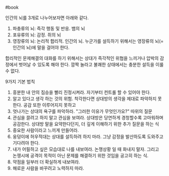 #book 

인간의 뇌를 3개로 나누어보자면 아래와 같다. 
1. 파충류의 뇌: 즉각 행동 및 반응. 뱀의 뇌
2. 포유류의 뇌: 감정. 쥐의 뇌
3. 영장류의 뇌: 논리적 합리적. 인간의 뇌.
누군가를 설득하기 위해서는 영장류의 뇌(=인간의 뇌)에 말을 걸어야 한다.

합리적인 문제해결의 대화를 하기 위해서는 상대가 즉각적인 위협을 느끼거나 압박의 감정에서 벗어날 수 있도록 해야 한다. 깜짝 놀라고 불쾌한 상태에서는 충분한 설득을 이룰 수 없다.

9가지 기본 법칙
1. 흥분한 내 안의 짐승을 빨리 진정시켜라. 자기부터 컨트롤 할 수 있어야 한다.
2. 알고 있다고 생각 하는 것의 위험. 착각한다면 상대방의 생각을 제대로 파악하지 못한다. 공감 또한 이루어지지 못하고
3. 엇나가는 상대의 욕구를 파악하라. "그러한 이유가 무엇인가요?" 따위의  질문
4. 관심을 끌려고 하지 말고 관심을 보여라. 상대방은 당연하게 경청할수록 고마워하며 공감한다. 상대방 말을 요약한다던지, 더 깊게 이해하기 위한 추가 질문을 하는 식
5. 중요한 사람이라고 느끼게 만들어라.
6. 웅덩이에 허우적대는 상대를 설득하려 하지 마라. 그냥 감정을 발산하도록 도와주고 기다려야 한다.
7. 내가 어필하고 싶은 모습대로 나를 내보여라. 논쟁상황 일 때 화내지 말자. 그리고 논쟁시에 공격이 목적이 아닌 문제를 해결하기 위한 것임을 공고히 하는 식.
8. 약점을 일부러 더 확실하게 내보여라. 
9. 해로운 사람을 바꾸려고 노력하지 마라.